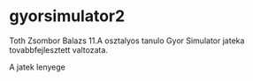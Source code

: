 # gyorsimulator2
Toth Zsombor Balazs 11.A osztalyos tanulo Gyor Simulator jateka tovabbfejlesztett valtozata.

A jatek lenyege
